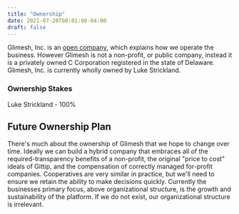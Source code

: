 ```yaml
---
title: "Ownership"
date: 2021-07-20T08:01:08-04:00
draft: false
---
```


Glimesh, Inc. is an [open company](/company/open-company), which explains how we operate the business. However Glimesh is not a non-profit, or public company, instead it is a privately owned C Corporation registered in the state of Delaware. Glimesh, Inc. is currently wholly owned by Luke Strickland.  

### Ownership Stakes 
Luke Strickland - 100%

## Future Ownership Plan
There's much about the ownership of Glimesh that we hope to change over time. Ideally we can build a hybrid company that embraces all of the required-transparency benefits of a non-profit, the original "price to cost" ideals of Gittip, and the compensation of correctly managed for-profit companies. Cooperatives are very similar in practice, but we'll need to ensure we retain the ability to make decisions quickly. Currently the businesses primary focus, above organizational structure, is the growth and sustainability of the platform. If we do not exist, our organizational structure is irrelevant. 